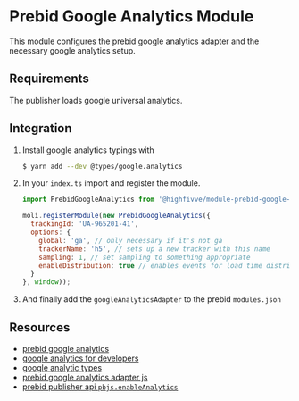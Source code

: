 # Prebid Google Analytics Module

This module configures the prebid google analytics adapter and the necessary google analytics setup.

## Requirements

The publisher loads google universal analytics.

## Integration

1. Install google analytics typings with 
   ```bash
   $ yarn add --dev @types/google.analytics
   ```
2. In your `index.ts` import and register the module.
   ```javascript
   import PrebidGoogleAnalytics from '@highfivve/module-prebid-google-analytics';
   
   moli.registerModule(new PrebidGoogleAnalytics({
     trackingId: 'UA-965201-41',
     options: {
       global: 'ga', // only necessary if it's not ga
       trackerName: 'h5', // sets up a new tracker with this name
       sampling: 1, // set sampling to something appropriate
       enableDistribution: true // enables events for load time distribution
     }
   }, window));
   ```
3. And finally add the `googleAnalyticsAdapter` to the prebid `modules.json`


## Resources

- [prebid google analytics](http://prebid.org/overview/ga-analytics.html)
- [google analytics for developers](https://developers.google.com/analytics/devguides/collection/analyticsjs/)
- [google analytic types](https://www.npmjs.com/package/@types/google.analytics)
- [prebid google analytics adapter js](https://github.com/prebid/Prebid.js/blob/2.33.0/modules/googleAnalyticsAdapter.js)
- [prebid publisher api `pbjs.enableAnalytics`](http://prebid.org/dev-docs/publisher-api-reference.html#module_pbjs.enableAnalytics)